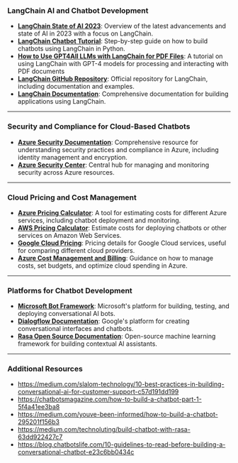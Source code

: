 ### **LangChain AI and Chatbot Development**
- **[LangChain State of AI 2023](https://blog.langchain.dev/langchain-state-of-ai-2023/)**: Overview of the latest advancements and state of AI in 2023 with a focus on LangChain.
- **[LangChain Chatbot Tutorial](https://python.langchain.com/docs/tutorials/chatbot/)**: Step-by-step guide on how to build chatbots using LangChain in Python.
- **[How to Use GPT4All LLMs with LangChain for PDF Files](https://medium.com/@vikastiwari708409/how-to-use-gpt4all-llms-with-langchain-to-work-with-pdf-files-f0f0becadcb6)**: A tutorial on using LangChain with GPT-4 models for processing and interacting with PDF documents
- **[LangChain GitHub Repository](https://github.com/hwchase17/langchain)**: Official repository for LangChain, including documentation and examples.
- **[LangChain Documentation](https://python.langchain.com/docs/)**: Comprehensive documentation for building applications using LangChain.

---

### **Security and Compliance for Cloud-Based Chatbots**
- **[Azure Security Documentation](https://learn.microsoft.com/en-us/security/)**: Comprehensive resource for understanding security practices and compliance in Azure, including identity management and encryption.
- **[Azure Security Center](https://learn.microsoft.com/en-us/azure/security-center/)**: Central hub for managing and monitoring security across Azure resources.

---

### **Cloud Pricing and Cost Management**
- **[Azure Pricing Calculator](https://azure.microsoft.com/en-us/pricing/calculator/)**: A tool for estimating costs for different Azure services, including chatbot deployment and monitoring.
- **[AWS Pricing Calculator](https://calculator.aws/#/)**: Estimate costs for deploying chatbots or other services on Amazon Web Services.
- **[Google Cloud Pricing](https://cloud.google.com/pricing)**: Pricing details for Google Cloud services, useful for comparing different cloud providers.
- **[Azure Cost Management and Billing](https://learn.microsoft.com/en-us/azure/cost-management-billing/)**: Guidance on how to manage costs, set budgets, and optimize cloud spending in Azure.

---

### **Platforms for Chatbot Development**
- **[Microsoft Bot Framework](https://dev.botframework.com/)**: Microsoft's platform for building, testing, and deploying conversational AI bots.
- **[Dialogflow Documentation](https://cloud.google.com/dialogflow/docs)**: Google's platform for creating conversational interfaces and chatbots.
- **[Rasa Open Source Documentation](https://rasa.com/docs/rasa/)**: Open-source machine learning framework for building contextual AI assistants.

---
### **Additional Resources**
- https://medium.com/slalom-technology/10-best-practices-in-building-conversational-ai-for-customer-support-c57d191dd199
- https://chatbotsmagazine.com/how-to-build-a-chatbot-part-1-5f4a41ee3ba8
- https://medium.com/youve-been-informed/how-to-build-a-chatbot-295201f156b3
- https://medium.com/technoluting/build-chatbot-with-rasa-63dd922427c7
- https://blog.chatbotslife.com/10-guidelines-to-read-before-building-a-conversational-chatbot-e23c6bb0434c
